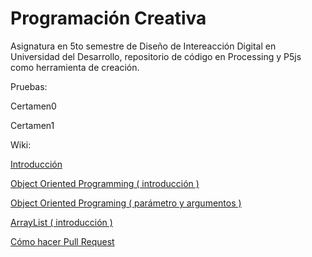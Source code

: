 # Programación Creativa
Asignatura en 5to semestre de Diseño de Intereacción Digital en Universidad del Desarrollo, repositorio de código en Processing y P5js como herramienta de creación.



Pruebas:

Certamen0

Certamen1



Wiki:

[Introducción](https://github.com/disenoudd/programacion-creativa/wiki/00-Intro)

[Object Oriented Programming ( introducción )](https://github.com/disenoudd/programacion-creativa/wiki/01-OOP-Object-Oriented-Programming)

[Object Oriented Programing ( parámetro y argumentos )](https://github.com/disenoudd/programacion-creativa/wiki/02-OOP:-Par%C3%A1metros-Argumentos)

[ArrayList ( introducción )](https://github.com/disenoudd/programacion-creativa/wiki/03-ArrayList)

[Cómo hacer Pull Request](https://github.com/disenoudd/programacion-creativa/wiki/04-Pull-Request)


